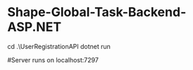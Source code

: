 # Shape-Global-Task-Backend-ASP.NET
cd .\UserRegistrationAPI
dotnet run

#Server runs on localhost:7297
